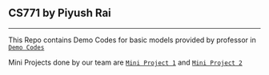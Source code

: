 ## CS771 by Piyush Rai

---

This Repo contains Demo Codes for basic models provided by professor in [`Demo Codes`](./Demo%20Codes/)

Mini Projects done by our team are [`Mini Project 1`](./mini%20project%201/) and [`Mini Project 2`](./mini%20project%202/)
